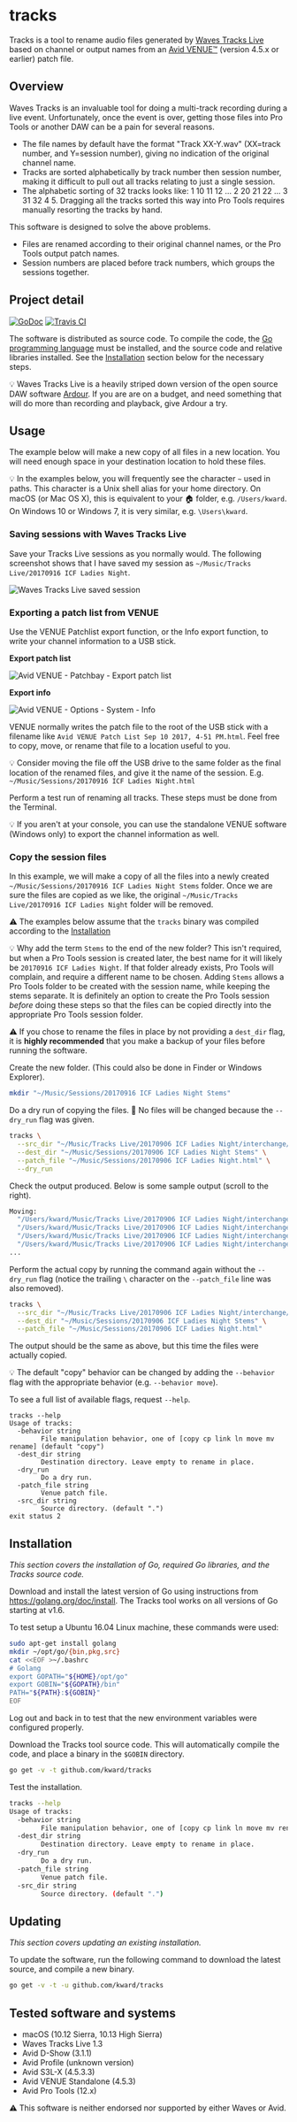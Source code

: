 # tracks

Tracks is a tool to rename audio files generated by [Waves Tracks Live][tracks_live] based on channel or output names from an [Avid VENUE™][avid_venue] (version 4.5.x or earlier) patch file.

[avid_venue]: http://avid.force.com/pkb/articles/en_US/Download/VENUE-Standalone-Software-Updates
[tracks_live]: https://www.waves.com/mixers-racks/tracks-live

## Overview

Waves Tracks is an invaluable tool for doing a multi-track recording during a live event. Unfortunately, once the event is over, getting those files into Pro Tools or another DAW can be a pain for several reasons.

- The file names by default have the format "Track XX-Y.wav" (XX=track number, and Y=session number), giving no indication of the original channel name.
- Tracks are sorted alphabetically by track number then session number, making it difficult to pull out all tracks relating to just a single session.
- The alphabetic sorting of 32 tracks looks like: 1 10 11 12 … 2 20 21 22 … 3 31 32 4 5. Dragging all the tracks sorted this way into Pro Tools requires manually resorting the tracks by hand.

This software is designed to solve the above problems.

- Files are renamed according to their original channel names, or the Pro Tools output patch names.
- Session numbers are placed before track numbers, which groups the sessions together.

## Project detail

[![GoDoc](https://godoc.org/github.com/kward/tracks?status.svg)](https://godoc.org/github.com/kward/tracks)
[![Travis CI](https://travis-ci.org/kward/tracks.png?branch=master)](https://travis-ci.org/kward/tracks)

The software is distributed as source code. To compile the code, the [Go programming language](https://golang.org/) must be installed, and the source code and relative libraries installed. See the [Installation](#installation) section below for the necessary steps.

:bulb: Waves Tracks Live is a heavily striped down version of the open source DAW software [Ardour](https://ardour.org/). If you are are on a budget, and need something that will do more than recording and playback, give Ardour a try.

## Usage
The example below will make a new copy of all files in a new location. You will need enough space in your destination location to hold these files.

:bulb: In the examples below, you will frequently see the character `~` used in paths. This character is a Unix shell alias for your home directory. On macOS (or Mac OS X), this is equivalent to your :house: folder, e.g. `/Users/kward`. On Windows 10 or Windows 7, it is very similar, e.g. `\Users\kward`.

### Saving sessions with Waves Tracks Live

Save your Tracks Live sessions as you normally would. The following screenshot shows that I have saved my session as `~/Music/Tracks Live/20170916 ICF Ladies Night`.

![Waves Tracks Live saved session](https://github.com/kward/tracks/raw/master/resources/Waves%20Tracks%20Live%20-%20Saved%20session.png)

### Exporting a patch list from VENUE

Use the VENUE Patchlist export function, or the Info export function, to write your channel information to a USB stick.

**Export patch list**

![Avid VENUE - Patchbay - Export patch list](https://github.com/kward/tracks/raw/master/resources/Avid%20VENUE%20-%20Patchbay%20-%20Export%20patch%20list.png)

**Export info**

![Avid VENUE - Options - System - Info](https://github.com/kward/tracks/raw/master/resources/Avid%20VENUE%20-%20Options%20-%20System%20-%20Info.png)

VENUE normally writes the patch file to the root of the USB stick with a filename like `Avid VENUE Patch List Sep 10 2017, 4-51 PM.html`. Feel free to copy, move, or rename that file to a location useful to you.

:bulb: Consider moving the file off the USB drive to the same folder as the final location of the renamed files, and give it the name of the session. E.g. `~/Music/Sessions/20170916 ICF Ladies Night.html`

Perform a test run of renaming all tracks. These steps must be done from the Terminal.

:bulb: If you aren't at your console, you can use the standalone VENUE software (Windows only) to export the channel information as well.

### Copy the session files

In this example, we will make a copy of all the files into a newly created `~/Music/Sessions/20170916 ICF Ladies Night Stems` folder. Once we are sure the files are copied as we like, the original `~/Music/Tracks Live/20170916 ICF Ladies Night` folder will be removed.

:warning: The examples below assume that the `tracks` binary was compiled according to the [Installation](#installation)

:bulb: Why add the term `Stems` to the end of the new folder? This isn't required, but when a Pro Tools session is created later, the best name for it will likely be `20170916 ICF Ladies Night`. If that folder already exists, Pro Tools will complain, and require a different name to be chosen. Adding `Stems` allows a Pro Tools folder to be created with the session name, while keeping the stems separate. It is definitely an option to create the Pro Tools session *before* doing these steps so that the files can be copied directly into the appropriate Pro Tools session folder.

:warning: If you chose to rename the files in place by not providing a `dest_dir` flag, it is **highly recommended** that you make a backup of your files before running the software.

Create the new folder. (This could also be done in Finder or Windows Explorer).

```sh
mkdir "~/Music/Sessions/20170916 ICF Ladies Night Stems"
```

Do a dry run of copying the files. :memo: No files will be changed because the `--dry_run` flag was given.

```sh
tracks \
  --src_dir "~/Music/Tracks Live/20170906 ICF Ladies Night/interchange/20170916 ICF Ladies Night/audiofiles" \
  --dest_dir "~/Music/Sessions/20170906 ICF Ladies Night Stems" \
  --patch_file "~/Music/Sessions/20170906 ICF Ladies Night.html" \
  --dry_run
```

Check the output produced. Below is some sample output (scroll to the right).

```sh
Moving:
  "/Users/kward/Music/Tracks Live/20170906 ICF Ladies Night/interchange/20170906 ICF Ladies Night/audiofiles/Track 01-1.wav" --> "/Users/kward/Music/Sessions/20170906 ICF Ladies Night Stems/01-01 Cajon (direct out).wav"
  "/Users/kward/Music/Tracks Live/20170906 ICF Ladies Night/interchange/20170906 ICF Ladies Night/audiofiles/Track 02-1.wav" --> "/Users/kward/Music/Sessions/20170906 ICF Ladies Night Stems/01-02 Shaker (direct out).wav"
  "/Users/kward/Music/Tracks Live/20170906 ICF Ladies Night/interchange/20170906 ICF Ladies Night/audiofiles/Track 03-1.wav" --> "/Users/kward/Music/Sessions/20170906 ICF Ladies Night Stems/01-03 aRuben (direct out).wav"
  "/Users/kward/Music/Tracks Live/20170906 ICF Ladies Night/interchange/20170906 ICF Ladies Night/audiofiles/Track 04-1.wav" --> "/Users/kward/Music/Sessions/20170906 ICF Ladies Night Stems/01-04 aToby-L (direct out).wav"
...
```

Perform the actual copy by running the command again without the `--dry_run` flag (notice the trailing `\` character on the `--patch_file` line was also removed).

```sh
tracks \
  --src_dir "~/Music/Tracks Live/20170906 ICF Ladies Night/interchange/20170916 ICF Ladies Night/audiofiles" \
  --dest_dir "~/Music/Sessions/20170906 ICF Ladies Night Stems" \
  --patch_file "~/Music/Sessions/20170906 ICF Ladies Night.html"
```

The output should be the same as above, but this time the files were actually copied.

:bulb: The default "copy" behavior can be changed by adding the `--behavior` flag with the appropriate behavior (e.g. `--behavior move`).

To see a full list of available flags, request `--help`.

```text
tracks --help
Usage of tracks:
  -behavior string
        File manipulation behavior, one of [copy cp link ln move mv rename] (default "copy")
  -dest_dir string
        Destination directory. Leave empty to rename in place.
  -dry_run
        Do a dry run.
  -patch_file string
        Venue patch file.
  -src_dir string
        Source directory. (default ".")
exit status 2
```

## Installation
_This section covers the installation of Go, required Go libraries, and the Tracks source code._

Download and install the latest version of Go using instructions from https://golang.org/doc/install. The Tracks tool works on all versions of Go starting at v1.6.

To test setup a Ubuntu 16.04 Linux machine, these commands were used:

```sh
sudo apt-get install golang
mkdir ~/opt/go/{bin,pkg,src}
cat <<EOF >~/.bashrc
# Golang
export GOPATH="${HOME}/opt/go"
export GOBIN="${GOPATH}/bin"
PATH="${PATH}:${GOBIN}"
EOF
```

Log out and back in to test that the new environment variables were configured properly.

Download the Tracks tool source code. This will automatically compile the code, and place a binary in the `$GOBIN` directory.

```sh
go get -v -t github.com/kward/tracks
```

Test the installation.

```sh
tracks --help
Usage of tracks:
  -behavior string
        File manipulation behavior, one of [copy cp link ln move mv rename] (default "copy")
  -dest_dir string
        Destination directory. Leave empty to rename in place.
  -dry_run
        Do a dry run.
  -patch_file string
        Venue patch file.
  -src_dir string
        Source directory. (default ".")

```

## Updating
_This section covers updating an existing installation._

To update the software, run the following command to download the latest source, and compile a new binary.

```sh
go get -v -t -u github.com/kward/tracks
```

## Tested software and systems
- macOS (10.12 Sierra, 10.13 High Sierra)
- Waves Tracks Live 1.3
- Avid D-Show (3.1.1)
- Avid Profile (unknown version)
- Avid S3L-X (4.5.3.3)
- Avid VENUE Standalone (4.5.3)
- Avid Pro Tools (12.x)

:warning: This software is neither endorsed nor supported by either Waves or Avid.
